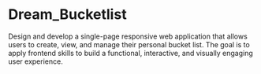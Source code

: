 # Dream_Bucketlist
Design and develop a single-page responsive web application that allows users to create, view, and manage their personal bucket list. The goal is to apply frontend skills to build a functional, interactive, and visually engaging user experience.
